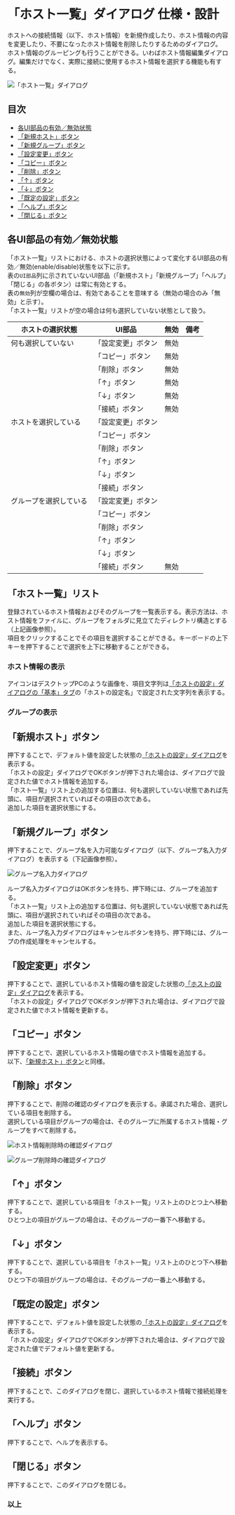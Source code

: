 # 「ホスト一覧」ダイアログ 仕様・設計

ホストへの接続情報（以下、ホスト情報）を新規作成したり、ホスト情報の内容を変更したり、不要になったホスト情報を削除したりするためのダイアログ。  
ホスト情報のグルーピングも行うことができる。いわばホスト情報編集ダイアログ。編集だけでなく、実際に接続に使用するホスト情報を選択する機能も有する。

![「ホスト一覧」ダイアログ](./host-list-1.png)

## 目次

* [各UI部品の有効／無効状態](#各ui部品の有効無効状態)
* [「新規ホスト」ボタン](#新規ホストボタン)
* [「新規グループ」ボタン](#新規グループボタン)
* [「設定変更」ボタン](#設定変更ボタン)
* [「コピー」ボタン](#コピーボタン)
* [「削除」ボタン](#削除ボタン)
* [「↑」ボタン](#ボタン)
* [「↓」ボタン](#ボタン-1)
* [「既定の設定」ボタン](#既定の設定ボタン)
* [「ヘルプ」ボタン](#ヘルプボタン)
* [「閉じる」ボタン](#閉じるボタン)

## 各UI部品の有効／無効状態

「ホスト一覧」リストにおける、ホストの選択状態によって変化するUI部品の有効／無効(enable/disable)状態を以下に示す。  
表の`UI部品`列に示されていないUI部品（「新規ホスト」「新規グループ」「ヘルプ」「閉じる」の各ボタン）は常に有効とする。  
表の`無効`列が空欄の場合は、有効であることを意味する（無効の場合のみ「無効」と示す）。  
「ホスト一覧」リストが空の場合は何も選択していない状態として扱う。

| ホストの選択状態 | UI部品 | 無効 | 備考 |
| --- | --- | --- | --- |
| 何も選択していない | 「設定変更」ボタン | 無効 |  |
|| 「コピー」ボタン | 無効 |  |
|| 「削除」ボタン | 無効 |  |
|| 「↑」ボタン | 無効 |  |
|| 「↓」ボタン | 無効 |  |
|| 「接続」ボタン | 無効 |  |
| ホストを選択している | 「設定変更」ボタン |  |  |
|| 「コピー」ボタン |  |  |
|| 「削除」ボタン |  |  |
|| 「↑」ボタン |  |  |
|| 「↓」ボタン |  |  |
|| 「接続」ボタン |  |  |
| グループを選択している | 「設定変更」ボタン |  |  |
|| 「コピー」ボタン |  |  |
|| 「削除」ボタン |  |  |
|| 「↑」ボタン |  |  |
|| 「↓」ボタン |  |  |
|| 「接続」ボタン | 無効 |  |

## 「ホスト一覧」リスト

登録されているホスト情報およびそのグループを一覧表示する。表示方法は、ホスト情報をファイルに、グループをフォルダに見立てたディレクトリ構造とする（上記画像参照）。  
項目をクリックすることでその項目を選択することができる。キーボードの上下キーを押下することで選択を上下に移動することができる。

### ホスト情報の表示

アイコンはデスクトップPCのような画像を、項目文字列は[「ホストの設定」ダイアログの「基本」タブ](../host-setting/HOST-SETTING.md#基本タブ)の「ホストの設定名」で設定された文字列を表示する。

### グループの表示

## 「新規ホスト」ボタン

押下することで、デフォルト値を設定した状態の[「ホストの設定」ダイアログ](../host-setting/HOST-SETTING.md)を表示する。  
「ホストの設定」ダイアログでOKボタンが押下された場合は、ダイアログで設定された値でホスト情報を追加する。  
「ホスト一覧」リスト上の追加する位置は、何も選択していない状態であれば先頭に、項目が選択されていればその項目の次である。  
追加した項目を選択状態にする。

## 「新規グループ」ボタン

押下することで、グループ名を入力可能なダイアログ（以下、グループ名入力ダイアログ）を表示する（下記画像参照）。

![グループ名入力ダイアログ](./host-list-2-group-name.png)

ループ名入力ダイアログはOKボタンを持ち、押下時には、グループを追加する。  
「ホスト一覧」リスト上の追加する位置は、何も選択していない状態であれば先頭に、項目が選択されていればその項目の次である。  
追加した項目を選択状態にする。  
また、ループ名入力ダイアログはキャンセルボタンを持ち、押下時には、グループの作成処理をキャンセルする。

## 「設定変更」ボタン

押下することで、選択しているホスト情報の値を設定した状態の[「ホストの設定」ダイアログ](../host-setting/HOST-SETTING.md)を表示する。  
「ホストの設定」ダイアログでOKボタンが押下された場合は、ダイアログで設定された値でホスト情報を更新する。

## 「コピー」ボタン

押下することで、選択しているホスト情報の値でホスト情報を追加する。  
以下、[「新規ホスト」ボタン](#新規ホストボタン)と同様。

## 「削除」ボタン

押下することで、削除の確認のダイアログを表示する。承諾された場合、選択している項目を削除する。  
選択している項目がグループの場合は、そのグループに所属するホスト情報・グループをすべて削除する。

![ホスト情報削除時の確認ダイアログ](./host-list-3-delete-host.png)

![グループ削除時の確認ダイアログ](./host-list-4-delete-group.png)

## 「↑」ボタン

押下することで、選択している項目を「ホスト一覧」リスト上のひとつ上へ移動する。  
ひとつ上の項目がグループの場合は、そのグループの一番下へ移動する。

## 「↓」ボタン

押下することで、選択している項目を「ホスト一覧」リスト上のひとつ下へ移動する。  
ひとつ下の項目がグループの場合は、そのグループの一番上へ移動する。

## 「既定の設定」ボタン

押下することで、デフォルト値を設定した状態の[「ホストの設定」ダイアログ](../host-setting/HOST-SETTING.md)を表示する。  
「ホストの設定」ダイアログでOKボタンが押下された場合は、ダイアログで設定された値でデフォルト値を更新する。

## 「接続」ボタン

押下することで、このダイアログを閉じ、選択しているホスト情報で接続処理を実行する。  

## 「ヘルプ」ボタン

押下することで、ヘルプを表示する。

## 「閉じる」ボタン

押下することで、このダイアログを閉じる。  

### 以上
